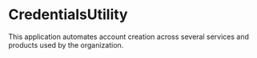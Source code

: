 # CredentialsUtility

This application automates account creation across several services and products used by the organization. 

